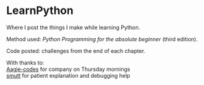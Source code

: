 LearnPython
===========

Where I post the things I make while learning Python.

Method used: _Python Programming for the absolute beginner_ (third edition).

Code posted: challenges from the end of each chapter.

With thanks to:   
[Aagje-codes](https://github.com/Aagje-codes) for company on Thursday mornings  
[smutt](https://github.com/smutt) for patient explanation and debugging help
